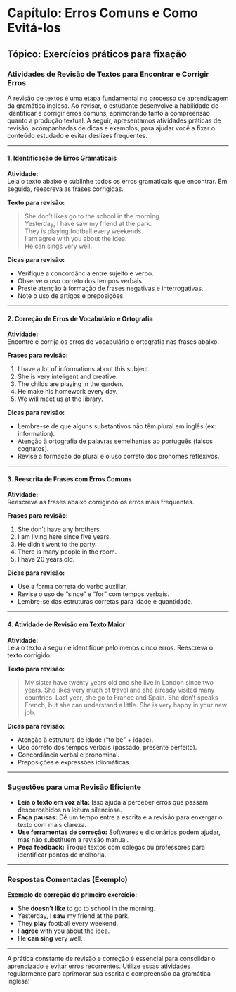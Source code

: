 
# Capítulo: Erros Comuns e Como Evitá-los

## Tópico: Exercícios práticos para fixação

### Atividades de Revisão de Textos para Encontrar e Corrigir Erros

A revisão de textos é uma etapa fundamental no processo de aprendizagem da gramática inglesa. Ao revisar, o estudante desenvolve a habilidade de identificar e corrigir erros comuns, aprimorando tanto a compreensão quanto a produção textual. A seguir, apresentamos atividades práticas de revisão, acompanhadas de dicas e exemplos, para ajudar você a fixar o conteúdo estudado e evitar deslizes frequentes.

---

#### 1. **Identificação de Erros Gramaticais**

**Atividade:**  
Leia o texto abaixo e sublinhe todos os erros gramaticais que encontrar. Em seguida, reescreva as frases corrigidas.

**Texto para revisão:**

> She don’t likes go to the school in the morning.  
> Yesterday, I have saw my friend at the park.  
> They is playing football every weekends.  
> I am agree with you about the idea.  
> He can sings very well.

**Dicas para revisão:**
- Verifique a concordância entre sujeito e verbo.
- Observe o uso correto dos tempos verbais.
- Preste atenção à formação de frases negativas e interrogativas.
- Note o uso de artigos e preposições.

---

#### 2. **Correção de Erros de Vocabulário e Ortografia**

**Atividade:**  
Encontre e corrija os erros de vocabulário e ortografia nas frases abaixo.

**Frases para revisão:**

1. I have a lot of informations about this subject.
2. She is very inteligent and creative.
3. The childs are playing in the garden.
4. He make his homework every day.
5. We will meet us at the library.

**Dicas para revisão:**
- Lembre-se de que alguns substantivos não têm plural em inglês (ex: information).
- Atenção à ortografia de palavras semelhantes ao português (falsos cognatos).
- Revise a formação do plural e o uso correto dos pronomes reflexivos.

---

#### 3. **Reescrita de Frases com Erros Comuns**

**Atividade:**  
Reescreva as frases abaixo corrigindo os erros mais frequentes.

**Frases para revisão:**

1. She don’t have any brothers.
2. I am living here since five years.
3. He didn’t went to the party.
4. There is many people in the room.
5. I have 20 years old.

**Dicas para revisão:**
- Use a forma correta do verbo auxiliar.
- Revise o uso de “since” e “for” com tempos verbais.
- Lembre-se das estruturas corretas para idade e quantidade.

---

#### 4. **Atividade de Revisão em Texto Maior**

**Atividade:**  
Leia o texto a seguir e identifique pelo menos cinco erros. Reescreva o texto corrigido.

**Texto para revisão:**

> My sister have twenty years old and she live in London since two years. She likes very much of travel and she already visited many countries. Last year, she go to France and Spain. She don’t speaks French, but she can understand a little. She is very happy in your new job.

**Dicas para revisão:**
- Atenção à estrutura de idade (“to be” + idade).
- Uso correto dos tempos verbais (passado, presente perfeito).
- Concordância verbal e pronominal.
- Preposições e expressões idiomáticas.

---

### **Sugestões para uma Revisão Eficiente**

- **Leia o texto em voz alta:** Isso ajuda a perceber erros que passam despercebidos na leitura silenciosa.
- **Faça pausas:** Dê um tempo entre a escrita e a revisão para enxergar o texto com mais clareza.
- **Use ferramentas de correção:** Softwares e dicionários podem ajudar, mas não substituem a revisão manual.
- **Peça feedback:** Troque textos com colegas ou professores para identificar pontos de melhoria.

---

### **Respostas Comentadas (Exemplo)**

**Exemplo de correção do primeiro exercício:**

- She **doesn’t like** to go to school in the morning.
- Yesterday, I **saw** my friend at the park.
- They **play** football every weekend.
- I **agree** with you about the idea.
- He **can sing** very well.

---

A prática constante de revisão e correção é essencial para consolidar o aprendizado e evitar erros recorrentes. Utilize essas atividades regularmente para aprimorar sua escrita e compreensão da gramática inglesa!
```
